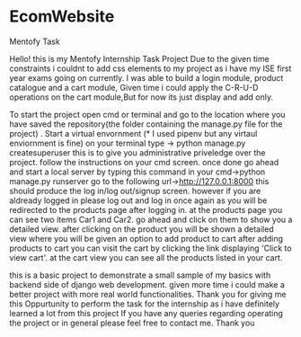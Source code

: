 # EcomWebsite
Mentofy Task

Hello! this is my Mentofy Internship Task Project
Due to the given time constraints i couldnt to add css elements to my project as i have my ISE first year exams going on currently.
I was able to build a login module, product catalogue and a cart module,
Given time i could apply the C-R-U-D operations on the cart module,But for now its just display and add only.


To start the project open cmd or terminal and go to  the location where you have saved the repository(the folder containing the manage.py file for the project) .
Start a virtual envornment (* I used pipenv but any virtaul enviornment is fine)
on your terminal type -> python manage.py createsuperuser 
this is to give you administrative priveledge over the project.
follow the instructions on your cmd screen.
once done go ahead and start a local server by typing this command in your cmd->python manage.py runserver
go to the following url->http://127.0.0.1:8000
this should produce the log in/log out/signup screen. however if you are aldready logged in please log out and log in once again as you will be redirected to the products page after logging in.
at the products page you can see two items Car1 and Car2.
go ahead and click on them to show you a detailed view.
after clicking on the product you will be shown a detailed view where you will be given an option to add product to cart
after adding products to cart you can visit the cart by clicking the link displaying 'Click to view cart'.
at the cart view you can see all the products listed in your cart.

this is a basic project to demonstrate a small sample of my basics with backend side of django web development.
given more time i could make a better project with more real world functionalities.
Thank you for giving me this Oppurtunity to perform the task for the internship as i have definitely learned a lot from this project
If you have any queries regarding operating the project or in general please feel free to contact me.
Thank you




